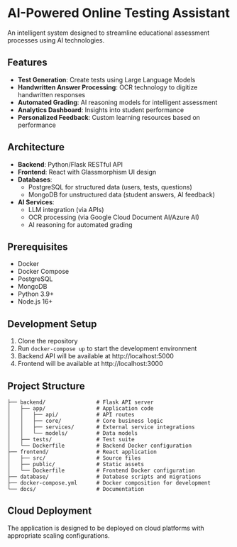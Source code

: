 # AI-Powered Online Testing Assistant

An intelligent system designed to streamline educational assessment processes using AI technologies.

## Features

- **Test Generation**: Create tests using Large Language Models
- **Handwritten Answer Processing**: OCR technology to digitize handwritten responses
- **Automated Grading**: AI reasoning models for intelligent assessment
- **Analytics Dashboard**: Insights into student performance
- **Personalized Feedback**: Custom learning resources based on performance

## Architecture

- **Backend**: Python/Flask RESTful API
- **Frontend**: React with Glassmorphism UI design
- **Databases**:
  - PostgreSQL for structured data (users, tests, questions)
  - MongoDB for unstructured data (student answers, AI feedback)
- **AI Services**:
  - LLM integration (via APIs)
  - OCR processing (via Google Cloud Document AI/Azure AI)
  - AI reasoning for automated grading

## Prerequisites

- Docker
- Docker Compose
- PostgreSQL
- MongoDB
- Python 3.9+
- Node.js 16+

## Development Setup

1. Clone the repository
2. Run `docker-compose up` to start the development environment
3. Backend API will be available at http://localhost:5000
4. Frontend will be available at http://localhost:3000

## Project Structure

```
├── backend/                # Flask API server
│   ├── app/                # Application code
│   │   ├── api/            # API routes
│   │   ├── core/           # Core business logic
│   │   ├── services/       # External service integrations
│   │   └── models/         # Data models
│   ├── tests/              # Test suite
│   └── Dockerfile          # Backend Docker configuration
├── frontend/               # React application
│   ├── src/                # Source files
│   ├── public/             # Static assets
│   └── Dockerfile          # Frontend Docker configuration
├── database/               # Database scripts and migrations
├── docker-compose.yml      # Docker composition for development
└── docs/                   # Documentation
```

## Cloud Deployment

The application is designed to be deployed on cloud platforms with appropriate scaling configurations. 